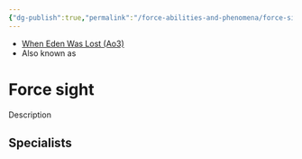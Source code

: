 ```yaml
---
{"dg-publish":true,"permalink":"/force-abilities-and-phenomena/force-sight/","tags":["light dark universal","offense defense utility","control sense alter","forcepower"]}
---
```


- [When Eden Was Lost (Ao3)](https://archiveofourown.org/works/19334440/chapters/45992584)
- Also known as 

# Force sight
Description

**Specialists**
- 